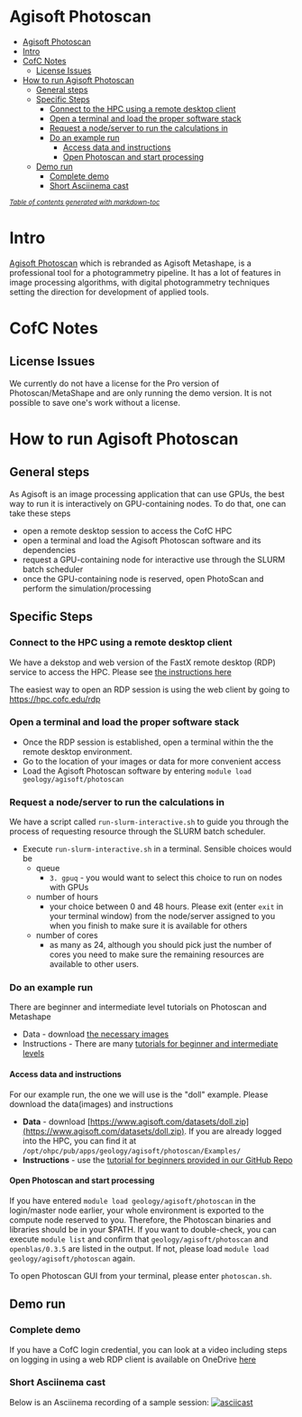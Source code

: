 # Agisoft Photoscan

- [Agisoft Photoscan](#agisoft-photoscan)
- [Intro](#intro)
- [CofC Notes](#cofc-notes)
  * [License Issues](#license-issues)
- [How to run Agisoft Photoscan](#how-to-run-agisoft-photoscan)
  * [General steps](#general-steps)
  * [Specific Steps](#specific-steps)
    + [Connect to the HPC using a remote desktop client](#connect-to-the-hpc-using-a-remote-desktop-client)
    + [Open a terminal and load the proper software stack](#open-a-terminal-and-load-the-proper-software-stack)
    + [Request a node/server to run the calculations in](#request-a-node-server-to-run-the-calculations-in)
    + [Do an example run](#do-an-example-run)
      - [Access data and instructions](#access-data-and-instructions)
      - [Open Photoscan and start processing](#open-photoscan-and-start-processing)
  * [Demo run](#demo-run)
    + [Complete demo](#complete-demo)
    + [Short Asciinema cast](#short-asciinema-cast)

<small><i><a href='http://ecotrust-canada.github.io/markdown-toc/'>Table of contents generated with markdown-toc</a></i></small>



# Intro

[Agisoft Photoscan](https://www.agisoft.com) which is rebranded as Agisoft Metashape, is a
professional tool for a photogrammetry pipeline. It has a lot of features in image processing
algorithms, with digital photogrammetry techniques setting the direction for development of applied
tools.

# CofC Notes

## License Issues

We currently do not have a license for the Pro version of Photoscan/MetaShape and are only running
the demo version. It is not possible to save one's work without a license.

# How to run Agisoft Photoscan

## General steps
As Agisoft is an image processing application that can use GPUs, the best way to run it is
interactively on GPU-containing nodes. To do that, one can take these steps
- open a remote desktop session to access the CofC HPC
- open a terminal and load the Agisoft Photoscan software and its dependencies
- request a GPU-containing node for interactive use through the SLURM batch
  scheduler
- once the GPU-containing node is reserved, open PhotoScan and perform the simulation/processing

## Specific Steps

### Connect to the HPC using a remote desktop client

We have a dekstop and web version of the FastX remote desktop (RDP) service to access the HPC. Please see [the instructions here](https://hpc-cofc.gitbook.io/docs/using-the-hpc/access-hpc/gui-remote-desktop)

The easiest way to open an RDP session is using the web client by going to https://hpc.cofc.edu/rdp

### Open a terminal and load the proper software stack

- Once the RDP session is established, open a terminal within the the remote desktop environment.
- Go to the location of your images or data for more convenient access
- Load the Agisoft Photoscan software by entering `module load geology/agisoft/photoscan`

### Request a node/server to run the calculations in

We have a script called `run-slurm-interactive.sh` to guide you through the process of requesting resource  through the SLURM batch scheduler.

- Execute `run-slurm-interactive.sh` in a terminal. Sensible choices would be
  - queue 
    - `3. gpuq` - you would want to select this choice to run on nodes with GPUs
  - number of hours 
    - your choice between 0 and 48 hours. Please exit (enter `exit` in your terminal window) from the node/server assigned to you when you finish to make sure it is available for others
  - number of cores 
    - as many as 24, although you should pick just the number of cores you need to make sure the remaining resources are available to other users.

### Do an example run

There are beginner and intermediate level tutorials on Photoscan and Metashape 
- Data - download [the necessary images](https://www.agisoft.com/downloads/sample-data/)
- Instructions - There are many [tutorials for beginner and intermediate levels](https://www.agisoft.com/support/tutorials)

#### Access data and instructions
For our example run, the one we will use is the "doll" example. Please download the data(images) and instructions
- **Data** - download [https://www.agisoft.com/datasets/doll.zip](https://www.agisoft.com/datasets/doll.zip). If you are already logged into the HPC, you can find it at `/opt/ohpc/pub/apps/geology/agisoft/photoscan/Examples/`
- **Instructions** - use the [tutorial for beginners provided in our GitHub Repo](./PS_1.4_Tutorial_BL_-_3D_Model_Reconstruction.pdf) 

#### Open Photoscan and start processing

If you have entered `module load geology/agisoft/photoscan` in the login/master node earlier, your whole environment is exported to the compute node reserved to you. Therefore, the Photoscan binaries and libraries should be in your $PATH. If you want to double-check, you can execute `module list` and confirm that `geology/agisoft/photoscan` and `openblas/0.3.5` are listed in the output. If not, please load `module load geology/agisoft/photoscan` again.

To open Photoscan GUI from your terminal, please enter `photoscan.sh`.

## Demo run

### Complete demo
If you have a CofC login credential, you can look at a video including steps on logging in using a web RDP client is available on OneDrive [here](https://cofc-my.sharepoint.com/:v:/g/personal/temelsob_cofc_edu/EVsGIiVvslJBl5xLIdEdMVcBqhAY6ArWbRoVoWoc2MfaHA?e=RyFy0g)

### Short Asciinema cast
Below is an Asciinema recording of a sample session:
[![asciicast](https://asciinema.org/a/307000.svg)](https://asciinema.org/a/307000?t=1)




